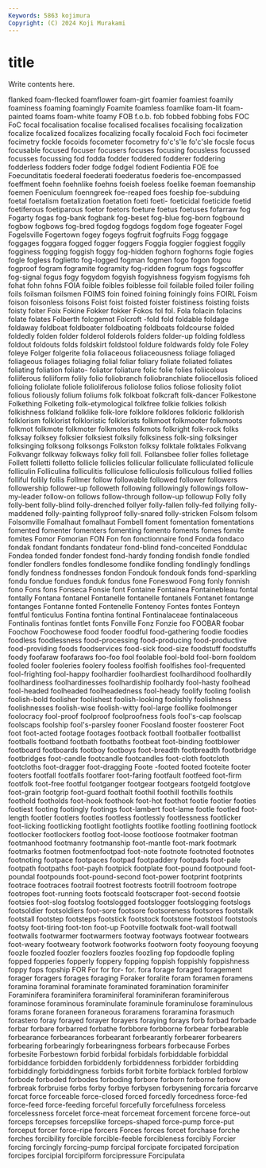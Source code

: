 ```yaml
---
Keywords: 5863 kojimura
Copyright: (C) 2024 Koji Murakami
---
```


# title

Write contents here.



flanked foam-flecked foamflower foam-girt foamier foamiest foamily foaminess
foaming foamingly Foamite foamless foamlike foam-lit foam-painted foams foam-white foamy
FOB f.o.b. fob fobbed fobbing fobs FOC FoC focal focalisation
focalise focalised focalises focalising focalization focalize focalized focalizes focalizing focally
focaloid Foch foci focimeter focimetry fockle focoids focometer focometry fo'c's'le
fo'c'sle focsle focus focusable focused focuser focusers focuses focusing focusless
focussed focusses focussing fod fodda fodder foddered fodderer foddering fodderless
fodders foder fodge fodgel fodient Fodientia FOE foe Foecunditatis foederal
foederati foederatus foederis foe-encompassed foeffment foehn foehnlike foehns foeish foeless
foelike foeman foemanship foemen Foeniculum foenngreek foe-reaped foes foeship foe-subduing
foetal foetalism foetalization foetation foeti foeti- foeticidal foeticide foetid foetiferous
foetiparous foetor foetors foeture foetus foetuses fofarraw fog Fogarty fogas
fog-bank fogbank fog-beset fog-blue fog-born fogbound fogbow fogbows fog-bred fogdog
fogdogs fogdom foge fogeater Fogel Fogelsville Fogertown fogey fogeys fogfruit
fogfruits Fogg foggage foggages foggara fogged fogger foggers Foggia foggier
foggiest foggily fogginess fogging foggish foggy fog-hidden foghorn foghorns fogie
fogies fogle fogless foglietto fog-logged fogman fogmen fogo fogon fogou
fogproof fogram fogramite fogramity fog-ridden fogrum fogs fogscoffer fog-signal fogus
fogy fogydom fogyish fogyishness fogyism fogyisms foh fohat fohn fohns
FOIA foible foibles foiblesse foil foilable foiled foiler foiling foils
foilsman foilsmen FOIMS foin foined foining foiningly foins FOIRL Foism
foison foisonless foisons Foist foist foisted foister foistiness foisting foists
foisty foiter Foix Fokine Fokker fokker Fokos fol fol. Fola
folacin folacins folate folates Folberth folcgemot Folcroft -fold fold foldable
foldage foldaway foldboat foldboater foldboating foldboats foldcourse folded foldedly folden
folder folderol folderols folders folder-up folding foldless foldout foldouts folds
foldskirt foldstool foldure foldwards foldy fole Foley foleye Folger folgerite
folia foliaceous foliaceousness foliage foliaged foliageous foliages foliaging folial foliar
foliary foliate foliated foliates foliating foliation foliato- foliator foliature folic
folie folies foliicolous foliiferous foliiform folily folio foliobranch foliobranchiate foliocellosis
folioed folioing foliolate foliole folioliferous foliolose folios foliose foliosity foliot
folious foliously folium foliums folk folkboat folkcraft folk-dancer Folkestone Folkething
Folketing folk-etymological folkfree folkie folkies folkish folkishness folkland folklike folk-lore
folklore folklores folkloric folklorish folklorism folklorist folkloristic folklorists folkmoot folkmooter
folkmoots folkmot folkmote folkmoter folkmotes folkmots folkright folk-rock folks folksay
folksey folksier folksiest folksily folksiness folk-sing folksinger folksinging folksong folksongs
Folkston folksy folktale folktales Folkvang Folkvangr folkway folkways folky foll
foll. Follansbee foller folles folletage Follett folletti folletto follicle follicles
follicular folliculate folliculated follicule folliculin Folliculina folliculitis folliculose folliculosis folliculous
follied follies folliful follily follis Follmer follow followable followed follower
followers followership follower-up followeth following followingly followings follow-my-leader follow-on follows
follow-through follow-up followup Folly folly folly-bent folly-blind folly-drenched follyer folly-fallen
folly-fed follying folly-maddened folly-painting follyproof folly-snared folly-stricken Folsom folsom Folsomville
Fomalhaut fomalhaut Fombell foment fomentation fomentations fomented fomenter fomenters fomenting
fomento foments fomes fomite fomites Fomor Fomorian FON Fon fon
fonctionnaire fond Fonda fondaco fondak fondant fondants fondateur fond-blind fond-conceited
Fonddulac Fondea fonded fonder fondest fond-hardy fonding fondish fondle fondled
fondler fondlers fondles fondlesome fondlike fondling fondlingly fondlings fondly fondness
fondnesses fondon Fondouk fondouk fonds fond-sparkling fondu fondue fondues fonduk
fondus fone Foneswood Fong fonly fonnish fono Fons fons Fonseca
Fonsie font Fontaine Fontainea Fontainebleau fontal fontally Fontana fontanel Fontanelle
fontanelle fontanels Fontanet fontange fontanges Fontanne fonted Fontenelle Fontenoy Fontes
fontes Fonteyn fontful fonticulus Fontina fontina fontinal Fontinalaceae fontinalaceous Fontinalis
fontinas fontlet fonts Fonville Fonz Fonzie foo FOOBAR foobar Foochow
Foochowese food fooder foodful food-gathering foodie foodies foodless foodlessness food-processing
food-producing food-productive food-providing foods foodservices food-sick food-size foodstuff foodstuffs foody
foofaraw foofaraws foo-foo fool foolable fool-bold fool-born fooldom fooled fooler
fooleries foolery fooless foolfish foolfishes fool-frequented fool-frighting fool-happy foolhardier foolhardiest
foolhardihood foolhardily foolhardiness foolhardinesses foolhardiship foolhardy fool-hasty foolhead fool-headed foolheaded
foolheadedness fool-heady foolify fooling foolish foolish-bold foolisher foolishest foolish-looking foolishly
foolishness foolishnesses foolish-wise foolish-witty fool-large foollike foolmonger foolocracy fool-proof foolproof
foolproofness fools fool's-cap foolscap foolscaps foolship fool's-parsley fooner Foosland fooster
foosterer Foot foot foot-acted footage footages footback football footballer footballist
footballs footband footbath footbaths footbeat foot-binding footblower footboard footboards footboy
footboys foot-breadth footbreadth footbridge footbridges foot-candle footcandle footcandles foot-cloth footcloth
footcloths foot-dragger foot-dragging Foote -footed footed footeite footer footers footfall
footfalls footfarer foot-faring footfault footfeed foot-firm footfolk foot-free footful footganger
footgear footgears footgeld footglove foot-grain footgrip foot-guard foothalt foothil foothill
foothills foothils foothold footholds foot-hook foothook foot-hot foothot footie footier
footies footiest footing footingly footings foot-lambert foot-lame footle footled foot-length
footler footlers footles footless footlessly footlessness footlicker foot-licking footlicking footlight
footlights footlike footling footlining footlock footlocker footlockers footlog foot-loose footloose
footmaker footman footmanhood footmanry footmanship foot-mantle foot-mark footmark footmarks footmen
footmenfootpad foot-note footnote footnoted footnotes footnoting footpace footpaces footpad footpaddery
footpads foot-pale footpath footpaths foot-payh footpick footplate foot-pound footpound foot-poundal
footpounds foot-pound-second foot-power footprint footprints footrace footraces footrail footrest footrests
footrill footroom footrope footropes foot-running foots footscald footscraper foot-second footsie
footsies foot-slog footslog footslogged footslogger footslogging footslogs footsoldier footsoldiers foot-sore
footsore footsoreness footsores footstalk footstall footstep footsteps footstick footstock footstone
footstool footstools footsy foot-tiring foot-ton foot-up Footville footwalk foot-wall footwall
footwalls footwarmer footwarmers footway footways footwear footwears foot-weary footweary footwork
footworks footworn footy fooyoung fooyung foozle foozled foozler foozlers foozles
foozling fop fopdoodle fopling fopped fopperies fopperly foppery fopping foppish
foppishly foppishness foppy fops fopship FOR For for for- for.
fora forage foraged foragement forager foragers forages foraging Foraker foralite
foram foramen foramens foramina foraminal foraminate foraminated foramination foraminifer Foraminifera
foraminifera foraminiferal foraminiferan foraminiferous foraminose foraminous foraminulate foraminule foraminulose foraminulous
forams forane foraneen foraneous foraramens foraramina forasmuch forastero foray forayed
forayer forayers foraying forays forb forbad forbade forbar forbare forbarred
forbathe forbbore forbborne forbear forbearable forbearance forbearances forbearant forbearantly forbearer
forbearers forbearing forbearingly forbearingness forbears forbecause Forbes forbesite Forbestown forbid
forbidal forbidals forbiddable forbiddal forbiddance forbidden forbiddenly forbiddenness forbidder forbidding
forbiddingly forbiddingness forbids forbit forbite forblack forbled forblow forbode forboded
forbodes forboding forbore forborn forborne forbow forbreak forbruise forbs forby
forbye forbysen forbysening forcaria forcarve forcat force forceable force-closed forced
forcedly forcedness force-fed force-feed force-feeding forceful forcefully forcefulness forceless forcelessness
forcelet force-meat forcemeat forcement forcene force-out forceps forcepses forcepslike forceps-shaped
force-pump force-put forceput forcer force-ripe forcers Forces forces forcet forchase
forche forches forcibility forcible forcible-feeble forcibleness forcibly Forcier forcing forcingly
forcing-pump forcipal forcipate forcipated forcipation forcipes forcipial forcipiform forcipressure Forcipulata
